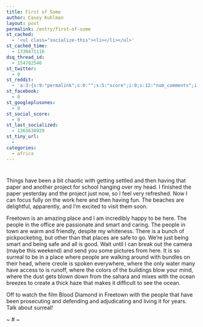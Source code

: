 ```yaml
---
title: First of Some
author: Casey Kuhlman
layout: post
permalink: /entry/first-of-some
st_cached:
  - '<ul class="socialize-this"><li></li></ul>'
st_cached_time:
  - 1330471116
dsq_thread_id:
  - 154782546
st_twitter:
  - 0
st_reddit:
  - 'a:3:{s:9:"permalink";s:0:"";s:5:"score";i:0;s:12:"num_comments";i:0;}'
st_facebook:
  - 0
st_googleplusones:
  - 0
st_social_score:
  - 0
st_last_socialized:
  - 1365638929
st_tiny_url:
  - 
categories:
  - africa
---
```

# 

Things have been a bit chaotic with getting settled and then having that paper and another project for school hanging over my head. I finished the paper yesterday and the project just now, so I feel very refreshed. Now I can focus fully on the work here and then having fun. The beaches are delightful, apparently, and I’m excited to visit them soon.

Freetown is an amazing place and I am incredibly happy to be here. The people in the office are passionate and smart and caring. The people in town are warm and friendly, despite my whiteness. There is a bunch of pickpocketing, but other than that places are safe to go. We’re just being smart and being safe and all is good. Wait until I can break out the camera (maybe this weekend) and send you some pictures from here. It is so surreal to be in a place where people are walking around with bundles on their head, where creole is spoken everywhere, where the only water many have access to is runoff, where the colors of the buildings blow your mind, where the dust gets blown down from the sahara and mixes with the ocean breezes to create a thick haze that makes it difficult to see the ocean. 

Off to watch the film Blood Diamond in Freetown with the people that have been prosecuting and defending and adjudicating and living it for years.  Talk about surreal!

~ # ~